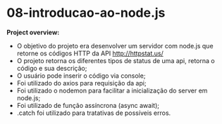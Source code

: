 # 08-introducao-ao-node.js

**Project overview:**

* O objetivo do projeto era desenvolver um servidor com node.js que retorne os códigos HTTP da API http://httpstat.us/
* O projeto retorna os diferentes tipos de status de uma api, retorna o código e sua descrição;
* O usuário pode inserir o código via console;
* Foi utilizado do axios para requisição da api;
* Foi utilizado o nodemon para facilitar a inicialização do server em node.js;
* Foi utilizado de função assíncrona (async await);
* .catch foi utilizado para tratativas de possíveis erros.
